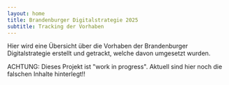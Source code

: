 ```yaml
---
layout: home
title: Brandenburger Digitalstrategie 2025
subtitle: Tracking der Vorhaben
---
```


Hier wird eine Übersicht über die Vorhaben der Brandenburger Digitalstrategie erstellt und getrackt, welche davon umgesetzt wurden.

ACHTUNG: Dieses Projekt ist "work in progress". Aktuell sind hier noch die falschen Inhalte hinterlegt!!

